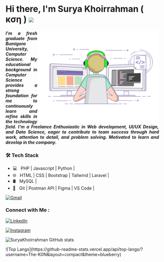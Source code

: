 # Hi there, I'm Surya Khoirrahman ( кση ) <img src="https://raw.githubusercontent.com/iampavangandhi/iampavangandhi/master/gifs/Hi.gif" width="30px">

<img align="right" alt="GIF" src="https://raw.githubusercontent.com/devSouvik/devSouvik/master/gif3.gif" width="400"/>

<h5 style="text-align: justify;">I'm a fresh graduate from Bumigora University, Computer Science. My educational background in Computer Science provides a strong foundation for me to continuously learn and refine skills in the technology field. I'm a Freelance Enthusiastic in Web development, UI/UX Design, and Data Science, eager to contribute to team success through hard work, attention to detail, and problem solving. Motivated to learn and develop in the company.</h5>

<h3>🛠 Tech Stack</h3>

- 💻 &nbsp; PHP | Javascript | Python |
- 🌐 &nbsp; HTML | CSS | Bootstrap | Tailwind | Laravel |
- 🛢 &nbsp; MySQL |
- 🔧 &nbsp; Git | Postman API | Figma | VS Code |

[<img alt="Gmail" src="https://img.shields.io/badge/suryakhoirrahman1@gmail.com-D14836?style=for-the-badge&logo=gmail&logoColor=white" />][EMAIL]



### Connect with Me :


[<img alt="LinkedIn" src="https://img.shields.io/badge/LinkedIn-0077B5?style=for-the-badge&logo=linkedin&logoColor=white"/>][LINKEDIN]

[<img alt="Instagram" src="https://img.shields.io/badge/Instagram-E4405F?style=for-the-badge&logo=instagram&logoColor=white"/>][INSTAGRAM]



![SuryaKhoirrahman GitHub stats](https://github-readme-stats.vercel.app/api?username=The-K0N&show_icons=true&theme=radical)

<div>
  ![Top Langs](https://github-readme-stats.vercel.app/api/top-langs/?username=The-K0N&layout=compact&theme=blueberry)
</div>



[INSTAGRAM]: https://www.instagram.com/surya_khoirrahman
[LINKEDIN]: https://www.linkedin.com/in/surya-khoirrahman-b41493231
[EMAIL]: mailto:suryakhoirrahman1@gmail.com

